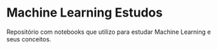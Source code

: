 # Machine Learning Estudos

Repositório com notebooks que utilizo para estudar Machine Learning e seus conceitos.  
